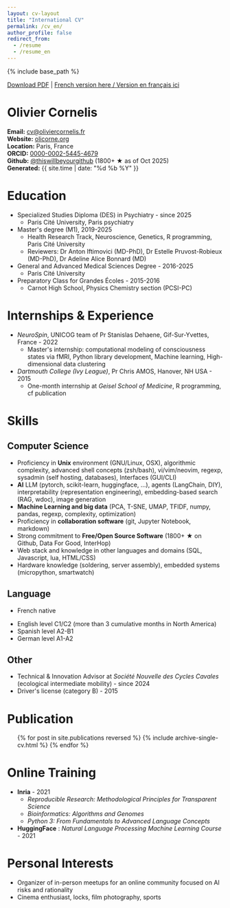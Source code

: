 ```yaml
---
layout: cv-layout
title: "International CV"
permalink: /cv_en/
author_profile: false
redirect_from:
  - /resume
  - /resume_en
---
```


{% include base_path %}

<p class="no-print">
  <a href="#" onclick="window.print(); return false;">Download PDF</a>
  |
  <a href="../cv_fr">French version here / Version en français ici</a>
</p>

<div class="cv-header">
  <h1>Olivier Cornelis</h1>
  <div class="cv-info">
    <div class="cv-info-item">
      <strong>Email:</strong> <a href="mailto:cv@oliviercornelis.fr">cv@oliviercornelis.fr</a>
    </div>
    <div class="cv-info-item">
      <strong>Website:</strong> <a href="https://olicorne.org">olicorne.org</a>
    </div>
    <div class="cv-info-item">
      <strong>Location:</strong> Paris, France
    </div>
    <div class="cv-info-item">
      <strong>ORCID:</strong> <a href="https://orcid.org/0000-0002-5445-4679">0000-0002-5445-4679</a>
    </div>
    <div class="cv-info-item">
      <strong>Github:</strong> <a href="https://thiswillbeyourgithub.github.io/">@thiswillbeyourgithub</a> (1800+ ★ as of Oct 2025)
    </div>
    <div class="cv-info-item">
      <strong>Generated:</strong> {{ site.time | date: "%d %b %Y" }}
    </div>
  </div>
</div>



# Education
* Specialized Studies Diploma (DES) in Psychiatry - since 2025
    * Paris Cité University, Paris psychiatry
* Master's degree (M1), 2019-2025
    * Health Research Track, Neuroscience, Genetics, R programming, Paris Cité University
    * Reviewers: Dr Anton Iftimovici (MD-PhD), Dr Estelle Pruvost-Robieux (MD-PhD), Dr Adeline Alice Bonnard (MD)
* General and Advanced Medical Sciences Degree - 2016-2025
    * Paris Cité University
* Preparatory Class for Grandes Écoles - 2015-2016
    * Carnot High School, Physics Chemistry section (PCSI-PC)



# Internships & Experience
* *NeuroSpin*, UNICOG team of Pr Stanislas Dehaene, Gif-Sur-Yvettes, France - 2022
    * Master's internship: computational modeling of consciousness states via fMRI, Python library development, Machine learning, High-dimensional data clustering
* *Dartmouth College (Ivy League)*, Pr Chris AMOS, Hanover, NH USA - 2015
    * One-month internship at *Geisel School of Medicine*, R programming, cf publication


# Skills
## Computer Science
* Proficiency in **Unix** environment (GNU/Linux, OSX), algorithmic complexity, advanced shell concepts (zsh/bash), vi/vim/neovim, regexp, sysadmin (self hosting, databases), Interfaces (GUI/CLI)
* **AI** LLM (pytorch, scikit-learn, huggingface, ...), agents (LangChain, DIY), interpretability (representation engineering), embedding-based search (RAG, wdoc), image generation
* **Machine Learning and big data** (PCA, T-SNE, UMAP, TFIDF, numpy, pandas, regexp, complexity, optimization)
* Proficiency in **collaboration software** (git, Jupyter Notebook, markdown)
* Strong commitment to **Free/Open Source Software** (1800+ ★ on Github, Data For Good, InterHop)
* Web stack and knowledge in other languages and domains (SQL, Javascript, lua, HTML/CSS)
* Hardware knowledge (soldering, server assembly), embedded systems (micropython, smartwatch)

## Language
- French native
* English level C1/C2 (more than 3 cumulative months in North America)
* Spanish level A2-B1
* German level A1-A2

## Other
* Technical & Innovation Advisor at *Société Nouvelle des Cycles Cavales* (ecological intermediate mobility) - since 2024
* Driver's license (category B) - 2015

# Publication
  <ul class="publications">{% for post in site.publications reversed %}
    {% include archive-single-cv.html %}
  {% endfor %}</ul>

# Online Training
* **Inria** - 2021
    * *Reproducible Research: Methodological Principles for Transparent Science*
    * *Bioinformatics: Algorithms and Genomes*
    * *Python 3: From Fundamentals to Advanced Language Concepts*
* **HuggingFace** : *Natural Language Processing Machine Learning Course* - 2021

# Personal Interests
- Organizer of in-person meetups for an online community focused on AI risks and rationality
- Cinema enthusiast, locks, film photography, sports
